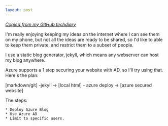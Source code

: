 ```yaml
---
layout: post
---
```


_[Copied from my GitHub techdiary](https://github.com/idvorkin/techdiary/blob/master/notes/private_web_site.md)_

I'm really enjoying keeping my ideas on the internet where I can see them on my phone, but not all the ideas are ready to be shared, so I'd like to able to keep them private, and restrict them to a subset of people.

I use a static blog generator, jekyll, which means any webserver can host my blog anywhere.

Azure supports a 1 step securing your website with AD, so I'll try using that. Here's the plan:

[markdown/git] -jekyll -> [local html] - azure deploy -> [azure secured website]

The steps:

    * Deploy Azure Blog
    * Use Azure AD
    * Limit to specific users.
